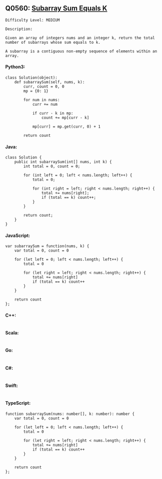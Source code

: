 ## Q0560: [Subarray Sum Equals K](https://leetcode.com/problems/subarray-sum-equals-k/)

```
Difficulty Level: MEDIUM
```

```
Description:

Given an array of integers nums and an integer k, return the total number of subarrays whose sum equals to k.

A subarray is a contiguous non-empty sequence of elements within an array.
```

#### Python3:

```
class Solution(object):
    def subarraySum(self, nums, k):
        curr, count = 0, 0
        mp = {0: 1}

        for num in nums:
            curr += num
            
            if curr - k in mp:
                count += mp[curr - k]

            mp[curr] = mp.get(curr, 0) + 1
            
        return count
```

#### Java:

```
class Solution {
    public int subarraySum(int[] nums, int k) {
        int total = 0, count = 0;

        for (int left = 0; left < nums.length; left++) {
            total = 0;

            for (int right = left; right < nums.length; right++) {
                total += nums[right];
                if (total == k) count++;
            }
        }

        return count;
    }
}
```

#### JavaScript:

```
var subarraySum = function(nums, k) {
    var total = 0, count = 0

    for (let left = 0; left < nums.length; left++) {
        total = 0

        for (let right = left; right < nums.length; right++) {
            total += nums[right]
            if (total == k) count++
        }
    }

    return count
};
```

#### C++:

```

```

#### Scala:

```

```

#### Go:

```

```

#### C#:

```

```

#### Swift:

```

```

#### TypeScript:

```
function subarraySum(nums: number[], k: number): number {
    var total = 0, count = 0

    for (let left = 0; left < nums.length; left++) {
        total = 0

        for (let right = left; right < nums.length; right++) {
            total += nums[right]
            if (total == k) count++
        }
    }

    return count
};
```